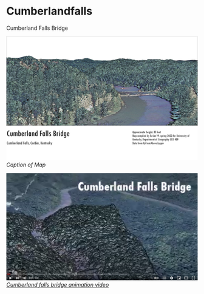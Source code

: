 # Cumberlandfalls
Cumberland Falls Bridge


![Caption of map](CumberlandFalls.jpg)     
*Caption of Map*

![Screenshot of animation](ScreenshotofAnimation.jpg)     
*[Cumberland falls bridge animation video](https://youtu.be/cv1DyM_dNFU)*